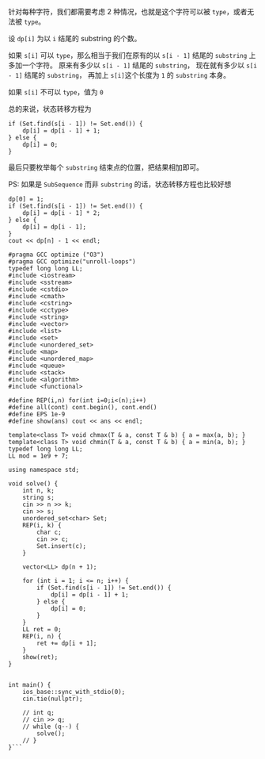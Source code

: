 针对每种字符，我们都需要考虑 2 种情况，也就是这个字符可以被 `type`，或者无法被 `type`。

设 `dp[i]` 为以 `i` 结尾的 substring 的个数。

如果 `s[i]` 可以 `type`，那么相当于我们在原有的以 `s[i - 1]` 结尾的 `substring` 上多加一个字符。
原来有多少以 `s[i - 1]` 结尾的 `substring`， 现在就有多少以 `s[i - 1]` 结尾的 `substring`，
再加上 `s[i]`这个长度为 `1` 的 `substring` 本身。

如果 `s[i]` 不可以 `type`，值为 `0`

总的来说，状态转移方程为
```
if (Set.find(s[i - 1]) != Set.end()) {
    dp[i] = dp[i - 1] + 1;
} else {
    dp[i] = 0;
}
```
最后只要枚举每个 `substring` 结束点的位置，把结果相加即可。


PS: 如果是 `SubSequence` 而非 `substring` 的话，状态转移方程也比较好想
```
dp[0] = 1;
if (Set.find(s[i - 1]) != Set.end()) {
    dp[i] = dp[i - 1] * 2;
} else {
    dp[i] = dp[i - 1];
}
cout << dp[n] - 1 << endl;
```

```
#pragma GCC optimize ("O3")
#pragma GCC optimize("unroll-loops")
typedef long long LL;
#include <iostream> 
#include <sstream> 
#include <cstdio> 
#include <cmath> 
#include <cstring> 
#include <cctype> 
#include <string> 
#include <vector> 
#include <list> 
#include <set> 
#include <unordered_set>
#include <map> 
#include <unordered_map>
#include <queue> 
#include <stack> 
#include <algorithm> 
#include <functional> 

#define REP(i,n) for(int i=0;i<(n);i++)
#define all(cont) cont.begin(), cont.end()
#define EPS 1e-9
#define show(ans) cout << ans << endl;

template<class T> void chmax(T & a, const T & b) { a = max(a, b); } 
template<class T> void chmin(T & a, const T & b) { a = min(a, b); } 
typedef long long LL;
LL mod = 1e9 + 7;
 
using namespace std;

void solve() {
    int n, k;
    string s;
    cin >> n >> k; 
    cin >> s;
    unordered_set<char> Set;
    REP(i, k) {
        char c;
        cin >> c;
        Set.insert(c);
    }
    
    vector<LL> dp(n + 1);

    for (int i = 1; i <= n; i++) {
        if (Set.find(s[i - 1]) != Set.end()) {
            dp[i] = dp[i - 1] + 1;
        } else {
            dp[i] = 0;
        }
    }
    LL ret = 0;
    REP(i, n) {
        ret += dp[i + 1];
    }
    show(ret);
}


int main() {
    ios_base::sync_with_stdio(0);
    cin.tie(nullptr);
 
    // int q;
    // cin >> q;
    // while (q--) {
        solve();
    // }
}```